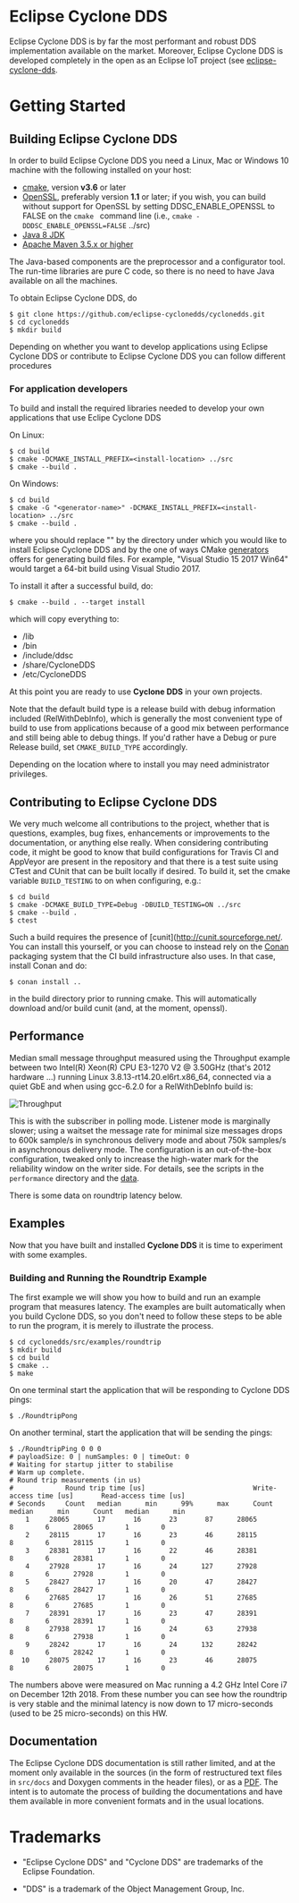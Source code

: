 # Eclipse Cyclone DDS

Eclipse Cyclone DDS is by far the most performant and robust DDS implementation available on the
market. Moreover, Eclipse Cyclone DDS is developed completely in the open as an Eclipse IoT project
(see [eclipse-cyclone-dds](https://projects.eclipse.org/projects/iot.cyclonedds).

# Getting Started

## Building Eclipse Cyclone DDS

In order to build Eclipse Cyclone DDS you need a Linux, Mac or Windows 10 machine with the following
installed on your host:

  * [cmake](https://cmake.org/download/), version **v3.6** or later
  * [OpenSSL](https://www.openssl.org/), preferably version **1.1** or later; if you wish, you can
    build without support for OpenSSL by setting DDSC\_ENABLE\_OPENSSL to FALSE on the ``cmake ``
    command line (i.e., ``cmake -DDDSC_ENABLE_OPENSSL=FALSE`` ../src)
  * [Java 8 JDK](http://www.oracle.com/technetwork/java/javase/downloads/jdk8-downloads-2133151.html)
  * [Apache Maven 3.5.x or higher](http://maven.apache.org/download.cgi)

The Java-based components are the preprocessor and a configurator tool.  The run-time libraries are
pure C code, so there is no need to have Java available on all the machines.

To obtain Eclipse Cyclone DDS, do

    $ git clone https://github.com/eclipse-cyclonedds/cyclonedds.git 
    $ cd cyclonedds
    $ mkdir build

Depending on whether you want to develop applications using Eclipse Cyclone DDS or contribute to Eclipse Cyclone DDS you can follow different procedures

### For application developers

To build and install the required libraries needed to develop your own applications that use Eclipe Cyclone DDS

On Linux:

    $ cd build
    $ cmake -DCMAKE_INSTALL_PREFIX=<install-location> ../src
    $ cmake --build .

On Windows:

    $ cd build
    $ cmake -G "<generator-name>" -DCMAKE_INSTALL_PREFIX=<install-location> ../src
    $ cmake --build .

where you should replace "<install-location>" by the directory under which you would like to install
Eclipse Cyclone DDS and <generator-name> by the one of ways
CMake [generators](https://cmake.org/cmake/help/v3.0/manual/cmake-generators.7.html) offers for
generating build files.  For example, "Visual Studio 15 2017 Win64" would target a 64-bit build
using Visual Studio 2017.

To install it after a successful build, do:
    
    $ cmake --build . --target install

which will copy everything to:

  * <prefix>/lib
  * <prefix>/bin
  * <prefix>/include/ddsc
  * <prefix>/share/CycloneDDS
  * <prefix>/etc/CycloneDDS

At this point you are ready to use **Cyclone DDS** in your own projects.

Note that the default build type is a release build with debug information included
(RelWithDebInfo), which is generally the most convenient type of build to use from applications
because of a good mix between performance and still being able to debug things.  If you'd rather
have a Debug or pure Release build, set ``CMAKE_BUILD_TYPE`` accordingly.

Depending on the location where to install you may need administrator privileges.

## Contributing to Eclipse Cyclone DDS

We very much welcome all contributions to the project, whether that is questions, examples, bug
fixes, enhancements or improvements to the documentation, or anything else really.  When considering
contributing code, it might be good to know that build configurations for Travis CI and AppVeyor are
present in the repository and that there is a test suite using CTest and CUnit that can be built
locally if desired.  To build it, set the cmake variable ``BUILD_TESTING`` to on when configuring, e.g.:

    $ cd build
    $ cmake -DCMAKE_BUILD_TYPE=Debug -DBUILD_TESTING=ON ../src
    $ cmake --build .
    $ ctest

Such a build requires the presence of [cunit](http://cunit.sourceforge.net/.  You can install this
yourself, or you can choose to instead rely on the [Conan](https://conan.io) packaging system that
the CI build infrastructure also uses.  In that case, install Conan and do:

    $ conan install ..

in the build directory prior to running cmake.  This will automatically download and/or build cunit
(and, at the moment, openssl).

## Performance

Median small message throughput measured using the Throughput example between two Intel(R) Xeon(R)
CPU E3-1270 V2 @ 3.50GHz (that's 2012 hardware ...) running Linux 3.8.13-rt14.20.el6rt.x86_64,
connected via a quiet GbE and when using gcc-6.2.0 for a RelWithDebInfo build is:

![Throughput](https://raw.githubusercontent.com/eclipse-cyclonedds/cyclonedds/assets/performance/throughput-polling.png)

This is with the subscriber in polling mode. Listener mode is marginally slower; using a waitset the
message rate for minimal size messages drops to 600k sample/s in synchronous delivery mode and about
750k samples/s in asynchronous delivery mode. The configuration is an out-of-the-box configuration,
tweaked only to increase the high-water mark for the reliability window on the writer side. For
details, see the scripts in the ``performance`` directory and
the
[data](https://raw.githubusercontent.com/eclipse-cyclonedds/cyclonedds/assets/performance/throughput.txt).

There is some data on roundtrip latency below.

## Examples

Now that you have built and installed **Cyclone DDS** it is time to experiment with some examples.

### Building and Running the Roundtrip Example

The first example we will show you how to build and run an example program that measures latency.
The examples are built automatically when you build Cyclone DDS, so you don't need to follow these
steps to be able to run the program, it is merely to illustrate the process.

    $ cd cyclonedds/src/examples/roundtrip
    $ mkdir build
    $ cd build
    $ cmake ..
    $ make
    
On one terminal start the application that will be responding to Cyclone DDS pings:

    $ ./RoundtripPong

On another terminal, start the application that will be sending the pings:
    
    $ ./RoundtripPing 0 0 0 
    # payloadSize: 0 | numSamples: 0 | timeOut: 0
    # Waiting for startup jitter to stabilise
    # Warm up complete.
    # Round trip measurements (in us)
    #             Round trip time [us]                           Write-access time [us]       Read-access time [us]
    # Seconds     Count   median      min      99%      max      Count   median      min      Count   median      min
        1     28065       17       16       23       87      28065        8        6      28065        1        0
        2     28115       17       16       23       46      28115        8        6      28115        1        0
        3     28381       17       16       22       46      28381        8        6      28381        1        0
        4     27928       17       16       24      127      27928        8        6      27928        1        0
        5     28427       17       16       20       47      28427        8        6      28427        1        0
        6     27685       17       16       26       51      27685        8        6      27685        1        0
        7     28391       17       16       23       47      28391        8        6      28391        1        0
        8     27938       17       16       24       63      27938        8        6      27938        1        0
        9     28242       17       16       24      132      28242        8        6      28242        1        0
       10     28075       17       16       23       46      28075        8        6      28075        1        0

The numbers above were measured on Mac running a 4.2 GHz Intel Core i7 on December 12th 2018.  From
these number you can see how the roundtrip is very stable and the minimal latency is now down to 17
micro-seconds (used to be 25 micro-seconds) on this HW.

## Documentation

The Eclipse Cyclone DDS documentation is still rather limited, and at the moment only available in
the sources (in the form of restructured text files in ``src/docs`` and Doxygen comments in the
header files), or as
a
[PDF](https://raw.githubusercontent.com/eclipse-cyclonedds/cyclonedds/assets/pdf/CycloneDDS-0.1.0.pdf). The
intent is to automate the process of building the documentations and have them available in more
convenient formats and in the usual locations.

# Trademarks

* "Eclipse Cyclone DDS" and "Cyclone DDS" are trademarks of the Eclipse Foundation.

* "DDS" is a trademark of the Object Management Group, Inc.
